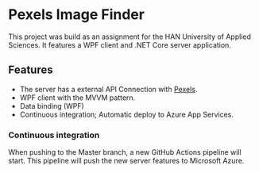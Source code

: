 # Pexels Image Finder
This project was build as an assignment for the HAN University of Applied Sciences.
It features a WPF client and .NET Core server application.

## Features
- The server has a external API Connection with [Pexels](https://www.pexels.com/api/).
- WPF client with the MVVM pattern.
- Data binding (WPF)
- Continuous integration; Automatic deploy to Azure App Services.

### Continuous integration
When pushing to the Master branch, a new GitHub Actions pipeline will start.
This pipeline will push the new server features to Microsoft Azure.

